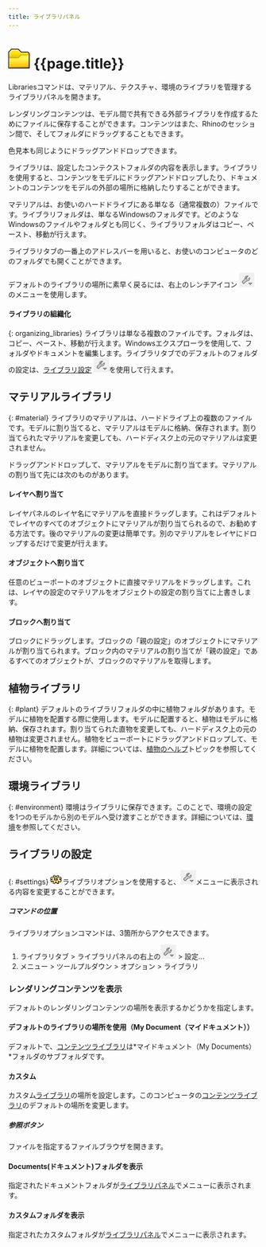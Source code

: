 ```yaml
---
title: ライブラリパネル
---
```


# ![images/libraries.svg](images/libraries.svg) {{page.title}}
Librariesコマンドは、マテリアル、テクスチャ、環境のライブラリを管理するライブラリパネルを開きます。

レンダリングコンテンツは、モデル間で共有できる外部ライブラリを作成するためにファイルに保存することができます。コンテンツはまた、Rhinoのセッション間で、そしてフォルダにドラッグすることもできます。

色見本も同じようにドラッグアンドドロップできます。

ライブラリは、設定したコンテクストフォルダの内容を表示します。ライブラリを使用すると、コンテンツをモデルにドラッグアンドドロップしたり、ドキュメントのコンテンツをモデルの外部の場所に格納したりすることができます。

マテリアルは、お使いのハードドライブにある単なる（通常複数の）ファイルです。ライブラリフォルダは、単なるWindowsのフォルダです。どのようなWindowsのファイルやフォルダとも同じく、ライブラリフォルダはコピー、ペースト、移動が行えます。

ライブラリタブの一番上のアドレスバーを用いると、お使いのコンピュータのどのフォルダでも開くことができます。

デフォルトのライブラリの場所に素早く戻るには、右上のレンチアイコン ![images/library_default.png](images/library_default.png) のメニューを使用します。

#### ライブラリの組織化
{: organizing_libraries}
ライブラリは単なる複数のファイルです。フォルダは、コピー、ペースト、移動が行えます。Windowsエクスプローラを使用して、フォルダやドキュメントを編集します。ライブラリタブでのデフォルトのフォルダの設定は、[ライブラリ設定](#settings) ![images/library_default.png](images/library_default.png)を使用して行えます。

## マテリアルライブラリ
{: #material}
ライブラリのマテリアルは、ハードドライブ上の複数のファイルです。モデルに割り当てると、マテリアルはモデルに格納、保存されます。割り当てられたマテリアルを変更しても、ハードディスク上の元のマテリアルは変更されません。

ドラッグアンドドロップして、マテリアルをモデルに割り当てます。マテリアルの割り当て先には次のものがあります。

#### レイヤへ割り当て
レイヤパネルのレイヤ名にマテリアルを直接ドラッグします。これはデフォルトでレイヤのすべてのオブジェクトにマテリアルが割り当てられるので、お勧めする方法です。後のマテリアルの変更は簡単です。別のマテリアルをレイヤにドロップするだけで変更が行えます。

#### オブジェクトへ割り当て
任意のビューポートのオブジェクトに直接マテリアルをドラッグします。これは、レイヤの設定のマテリアルをオブジェクトの設定の割り当てに上書きします。

#### ブロックへ割り当て
ブロックにドラッグします。ブロックの「親の設定」のオブジェクトにマテリアルが割り当てられます。ブロック内のマテリアルの割り当てが「親の設定」であるすべてのオブジェクトが、ブロックのマテリアルを取得します。

## 植物ライブラリ
{: #plant}
デフォルトのライブラリフォルダの中に植物フォルダがあります。モデルに植物を配置する際に使用します。モデルに配置すると、植物はモデルに格納、保存されます。割り当てられた直物を変更しても、ハードディスク上の元の植物は変更されません。植物をビューポートにドラッグアンドドロップして、モデルに植物を配置します。詳細については、[植物のヘルプ](plants.html)トピックを参照してください。

## 環境ライブラリ
{: #environment}
環境はライブラリに保存できます。このことで、環境の設定を1つのモデルから別のモデルへ受け渡すことができます。詳細については、[環境](environment-tab.html)を参照してください。

## ライブラリの設定
{: #settings}
![images/options.png](images/options.png)ライブラリオプションを使用すると、![images/library_default.png](images/library_default.png)メニューに表示される内容を変更することができます。

##### コマンドの位置
ライブラリオプションコマンドは、3箇所からアクセスできます。 <!-- TODO: Where is the third place? -->

 1. ライブラリタブ > ライブラリパネルの右上の![images/library_default.png](images/library_default.png) > 設定...
 1. メニュー > ツールプルダウン > オプション > ライブラリ


### レンダリングコンテンツを表示
デフォルトのレンダリングコンテンツの場所を表示するかどうかを指定します。

#### デフォルトのライブラリの場所を使用（My Document（マイドキュメント））
デフォルトで、[コンテンツライブラリ](libraries.html)は*マイドキュメント（My Documents）*フォルダのサブフォルダです。

#### カスタム
カスタム[ライブラリ](libraries.html)の場所を設定します。このコンピュータの[コンテンツライブラリ](libraries.html)のデフォルトの場所を変更します。

##### 参照ボタン
ファイルを指定するファイルブラウザを開きます。

#### Documents(ドキュメント)フォルダを表示
指定されたドキュメントフォルダが[ライブラリパネル](libraries.html)でメニューに表示されます。

#### カスタムフォルダを表示
指定されたカスタムフォルダが[ライブラリパネル](libraries.html)でメニューに表示されます。
